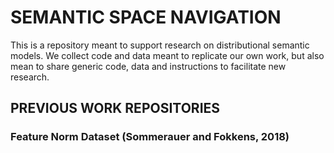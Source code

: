 # SEMANTIC SPACE NAVIGATION

This is a repository meant to support research on distributional semantic models. We collect code and data meant to replicate our own work, but also mean to share generic code, data and instructions to facilitate new research.

## PREVIOUS WORK REPOSITORIES

### Feature Norm Dataset (Sommerauer and Fokkens, 2018)


